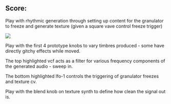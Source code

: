 ## Score:

Play with rhythmic generation through setting up content for the granulator to freeze and generate texture (given a square vave control freeze trigger) 

<img src="https://i.imgur.com/83i5zwp.png">

Play with the first 4 prototype knobs to vary timbres produced - some have directly gitchy effects while moved.

The top highlighted vcf acts as a filter for various frequency components of the generated audio - sweep in.

The bottom highlighted lfo-1 controls the triggering of granulator freezes and texture cv.

Play with the blend knob on texture synth to define how clean the signal out is.
